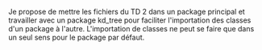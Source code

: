 Je propose de mettre les fichiers du TD 2 dans un package principal et travailler avec un package kd_tree 
pour faciliter l'importation des classes d'un package à l'autre. L'importation de classes ne peut se faire que dans un seul sens
pour le package par défaut.
